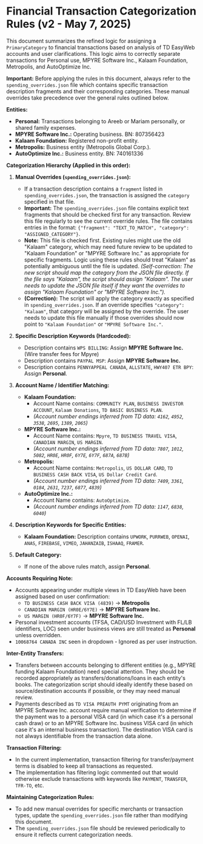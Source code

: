 # Financial Transaction Categorization Rules (v2 - May 7, 2025)

This document summarizes the refined logic for assigning a `PrimaryCategory` to financial transactions based on analysis of TD EasyWeb accounts and user clarifications. This logic aims to correctly separate transactions for Personal use, MPYRE Software Inc., Kalaam Foundation, Metropolis, and AutoOptimize Inc.

**Important:** Before applying the rules in this document, always refer to the `spending_overrides.json` file which contains specific transaction description fragments and their corresponding categories. These manual overrides take precedence over the general rules outlined below.

**Entities:**

*   **Personal:** Transactions belonging to Areeb or Mariam personally, or shared family expenses.
*   **MPYRE Software Inc.:** Operating business. BN: 807356423
*   **Kalaam Foundation:** Registered non-profit entity.
*   **Metropolis:** Business entity (Metropolis Global Corp.).
*   **AutoOptimize Inc.:** Business entity. BN: 740161336

**Categorization Hierarchy (Applied in this order):**

1.  **Manual Overrides (`spending_overrides.json`):**
    *   If a transaction description contains a `fragment` listed in `spending_overrides.json`, the transaction is assigned the `category` specified in that file.
    *   **Important:** The `spending_overrides.json` file contains explicit text fragments that should be checked first for any transaction. Review this file regularly to see the current override rules. The file contains entries in the format: `{"fragment": "TEXT_TO_MATCH", "category": "ASSIGNED_CATEGORY"}`.
    *   **Note:** This file is checked first. Existing rules might use the old "Kalaam" category, which may need future review to be updated to "Kalaam Foundation" or "MPYRE Software Inc." as appropriate for specific fragments. Logic using these rules should treat "Kalaam" as potentially ambiguous until the file is updated. *(Self-correction: The new script should map the category from the JSON file directly. If the file says "Kalaam", the script should assign "Kalaam". The user needs to update the JSON file itself if they want the overrides to assign "Kalaam Foundation" or "MPYRE Software Inc.").*
    *   **(Correction):** The script will apply the category exactly as specified in `spending_overrides.json`. If an override specifies `"category": "Kalaam"`, that category will be assigned by the override. The user needs to update this file manually if those overrides should now point to `"Kalaam Foundation"` or `"MPYRE Software Inc."`.

2.  **Specific Description Keywords (Hardcoded):**
    *   Description contains `WPS BILLING`: Assign **MPYRE Software Inc.** (Wire transfer fees for Mpyre)
    *   Description contains `PAYPAL MSP`: Assign **MPYRE Software Inc.**
    *   Description contains `PENNYAPPEAL CANADA`, `ALLSTATE`, `HWY407 ETR BPY`: Assign **Personal**.

3.  **Account Name / Identifier Matching:**
    *   **Kalaam Foundation:**
        *   Account Name contains: `COMMUNITY PLAN`, `BUSINESS INVESTOR ACCOUNT`, `Kalaam Donations`, `TD BASIC BUSINESS PLAN`.
        *   *(Account number endings inferred from TD data: `4162`, `4952`, `3538`, `2695`, `1389`, `2065`)*
    *   **MPYRE Software Inc.:**
        *   Account Name contains: `Mpyre`, `TD BUSINESS TRAVEL VISA`, `CANADIAN MARGIN`, `US MARGIN`.
        *   *(Account number endings inferred from TD data: `7807`, `1012`, `5082`, `HR0E`, `HR0F`, `6Y7E`, `6Y7F`, `687A`, `687B`)*
    *   **Metropolis:**
        *   Account Name contains: `Metropolis`, `US DOLLAR CARD`, `TD BUSINESS CASH BACK VISA`, `US Dollar Credit Card`.
        *   *(Account number endings inferred from TD data: `7409`, `3361`, `0184`, `2631`, `7237`, `6877`, `4839`)*
    *   **AutoOptimize Inc.:**
        *   Account Name contains: `AutoOptimize`.
        *   *(Account number endings inferred from TD data: `1147`, `6838`, `6040`)*

4.  **Description Keywords for Specific Entities:**
    *   **Kalaam Foundation:** Description contains `UPWORK`, `PURRWEB`, `OPENAI`, `ANAS`, `FIREBASE`, `VIMEO`, `JAHANZAIB`, `ISHAAQ`, `FRAMER`.

5.  **Default Category:**
    *   If none of the above rules match, assign **Personal**.

**Accounts Requiring Note:**

*   Accounts appearing under multiple views in TD EasyWeb have been assigned based on user confirmation:
    *   `TD BUSINESS CASH BACK VISA (4839)` -> **Metropolis**
    *   `CANADIAN MARGIN (HR0E/6Y7E)` -> **MPYRE Software Inc.**
    *   `US MARGIN (HR0F/6Y7F)` -> **MPYRE Software Inc.**
*   Personal investment accounts (TFSA, CAD/USD Investment with FL/LB identifiers, LOC) seen under business views are still treated as **Personal** unless overridden.
*   `10068764 CANADA INC` seen in dropdown - Ignored as per user instruction.

**Inter-Entity Transfers:**

*   Transfers between accounts belonging to different entities (e.g., MPYRE funding Kalaam Foundation) need special attention. They should be recorded appropriately as transfers/donations/loans in each entity's books. The categorization script should ideally identify these based on source/destination accounts if possible, or they may need manual review. 
*   Payments described as `TD VISA PREAUTH PYMT` originating from an MPYRE Software Inc. account require manual verification to determine if the payment was to a personal VISA card (in which case it's a personal cash draw) or to an MPYRE Software Inc. business VISA card (in which case it's an internal business transaction). The destination VISA card is not always identifiable from the transaction data alone.

**Transaction Filtering:**

* In the current implementation, transaction filtering for transfer/payment terms is disabled to keep all transactions as requested.
* The implementation has filtering logic commented out that would otherwise exclude transactions with keywords like `PAYMENT`, `TRANSFER`, `TFR-TO`, etc.

**Maintaining Categorization Rules:**

* To add new manual overrides for specific merchants or transaction types, update the `spending_overrides.json` file rather than modifying this document.
* The `spending_overrides.json` file should be reviewed periodically to ensure it reflects current categorization needs. 